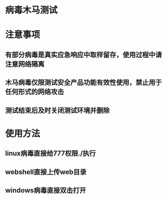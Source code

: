 # 病毒木马测试

# 注意事项

## 有部分病毒是真实应急响应中取样留存，使用过程中请注意网络隔离

## 木马病毒仅限测试安全产品功能有效性使用，禁止用于任何形式的网络攻击

## 测试结束后及时关闭测试环境并删除

# 使用方法

## linux病毒直接给777权限./执行

## webshell直接上传web目录

## windows病毒直接双击打开
